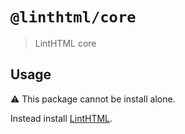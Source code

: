 # `@linthtml/core`

> LintHTML core

## Usage

⚠️ This package cannot be install alone.

Instead install [LintHTML](https://www.npmjs.com/package/@linthtml/linthtml).
